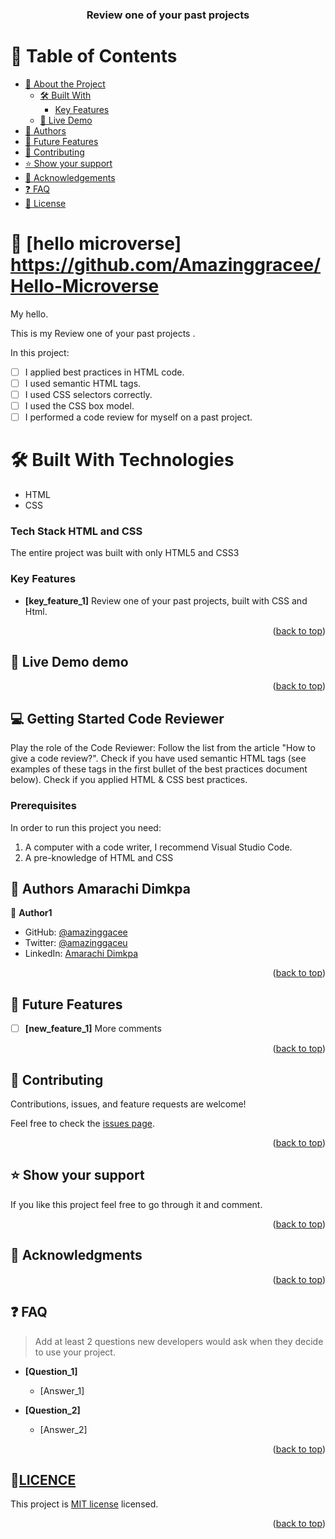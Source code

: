 
<div align="center">

  <h3 id = "readme-top"><b>Review one of your past projects </b></h3>

</div>

<!-- TABLE OF CONTENTS -->

# 📗 Table of Contents

- [📖 About the Project](#about-project)
  - [🛠 Built With](#built-with)
    - [Key Features](#key-features)
  - [🚀 Live Demo](#live-demo)
- [👥 Authors](#authors)
- [🔭 Future Features](#future-features)
- [🤝 Contributing](#contributing)
- [⭐️ Show your support](#support)
- [🙏 Acknowledgements](#acknowledgements)
- [❓ FAQ](#faq)
- [📝 License](#license)

<!-- PROJECT DESCRIPTION -->

# 📖 [hello microverse] <a name="">https://github.com/Amazinggracee/Hello-Microverse</a>

My hello.

This is my Review one of your past projects .

In this project:
- [ ] I applied best practices in HTML code.
- [ ] I used semantic HTML tags.
- [ ] I used CSS selectors correctly.
- [ ] I used the CSS box model.
- [ ] I performed a code review for myself on a past project.

# 🛠 Built With <a name="built-with">Technologies</a>

- HTML
- CSS

### Tech Stack <a name="tech-stack">HTML and CSS  </a>

The entire project was built with only HTML5 and CSS3

<!-- Features -->

### Key Features <a name="key-features"></a>

- **[key_feature_1]** Review one of your past projects, built with CSS and Html.

<p align="right">(<a href="#readme-top">back to top</a>)</p>

<!-- LIVE DEMO -->

## 🚀 Live Demo <a name="live-demo">demo</a>

<p align="right">(<a href="#readme-top">back to top</a>)</p>

<!-- GETTING STARTED -->

## 💻 Getting Started <a name="getting-started">Code Reviewer</a>

Play the role of the Code Reviewer:
Follow the list from the article "How to give a code review?".
Check if you have used semantic HTML tags (see examples of these tags in the first bullet of the best practices document below).
Check if you applied HTML & CSS best practices.


### Prerequisites

In order to run this project you need: 
1. A computer with a code writer, I recommend Visual Studio Code.
2. A pre-knowledge of HTML and CSS 

<!-- AUTHORS -->

## 👥 Authors <a name="authors">Amarachi Dimkpa</a>


👤 **Author1**

- GitHub: [@amazinggacee](https://github.com/Amazinggracee)
- Twitter: [@amazinggaceu](https://twitter.com/amazinggraceu)
- LinkedIn: [Amarachi Dimkpa](https://linkedin.com/in/amarachi-dimkpa-070643183)



<p align="right">(<a href="#readme-top">back to top</a>)</p>

<!-- FUTURE FEATURES -->

## 🔭 Future Features <a name="future-features"></a>

- [ ] **[new_feature_1]** More comments 



<p align="right">(<a href="#readme-top">back to top</a>)</p>

<!-- CONTRIBUTING -->

## 🤝 Contributing <a name="contributing"></a>

Contributions, issues, and feature requests are welcome!

Feel free to check the [issues page](https://github.com/Amazinggracee/Portfolio/issues/).

<p align="right">(<a href="#readme-top">back to top</a>)</p>

<!-- SUPPORT -->

## ⭐️ Show your support <a name="support"></a>

If you like this project feel free to go through it and comment.

<p align="right">(<a href="#readme-top">back to top</a>)</p>

<!-- ACKNOWLEDGEMENTS -->

## 🙏 Acknowledgments <a name="acknowledgements"></a>
 

<p align="right">(<a href="#readme-top">back to top</a>)</p>

<!-- FAQ (optional) -->

## ❓ FAQ <a name="faq"></a>

> Add at least 2 questions new developers would ask when they decide to use your project.

- **[Question_1]**

  - [Answer_1]

- **[Question_2]**

  - [Answer_2]

<p align="right">(<a href="#readme-top">back to top</a>)</p>

<!-- LICENSE -->

## 📝<a href= "https://github.com/Amazinggracee/Portfolio/blob/responsive-b/License.txt" name="license.txt">LICENCE</a>

This project is [MIT license](./License.txt) licensed.

<p align="right">(<a href="#readme-top">back to top</a>)</p>
